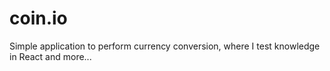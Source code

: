# coin.io
Simple application to perform currency conversion, where I test knowledge in React and more...
